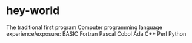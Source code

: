 # hey-world
The traditional first program
Computer programming language experience/exposure:
BASIC
Fortran
Pascal
Cobol
Ada
C++
Perl
Python
